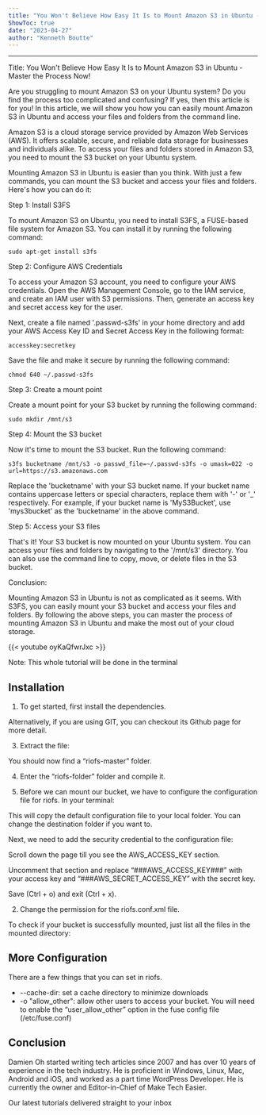 ```yaml
---
title: "You Won't Believe How Easy It Is to Mount Amazon S3 in Ubuntu - Master the Process Now!"
ShowToc: true 
date: "2023-04-27"
author: "Kenneth Boutte"
---
```

*****
Title: You Won't Believe How Easy It Is to Mount Amazon S3 in Ubuntu - Master the Process Now!

Are you struggling to mount Amazon S3 on your Ubuntu system? Do you find the process too complicated and confusing? If yes, then this article is for you! In this article, we will show you how you can easily mount Amazon S3 in Ubuntu and access your files and folders from the command line. 

Amazon S3 is a cloud storage service provided by Amazon Web Services (AWS). It offers scalable, secure, and reliable data storage for businesses and individuals alike. To access your files and folders stored in Amazon S3, you need to mount the S3 bucket on your Ubuntu system.

Mounting Amazon S3 in Ubuntu is easier than you think. With just a few commands, you can mount the S3 bucket and access your files and folders. Here's how you can do it:

Step 1: Install S3FS

To mount Amazon S3 on Ubuntu, you need to install S3FS, a FUSE-based file system for Amazon S3. You can install it by running the following command:

```
sudo apt-get install s3fs
```

Step 2: Configure AWS Credentials

To access your Amazon S3 account, you need to configure your AWS credentials. Open the AWS Management Console, go to the IAM service, and create an IAM user with S3 permissions. Then, generate an access key and secret access key for the user.

Next, create a file named '.passwd-s3fs' in your home directory and add your AWS Access Key ID and Secret Access Key in the following format:

```
accesskey:secretkey
```

Save the file and make it secure by running the following command:

```
chmod 640 ~/.passwd-s3fs
```

Step 3: Create a mount point

Create a mount point for your S3 bucket by running the following command:

```
sudo mkdir /mnt/s3
```

Step 4: Mount the S3 bucket

Now it's time to mount the S3 bucket. Run the following command:

```
s3fs bucketname /mnt/s3 -o passwd_file=~/.passwd-s3fs -o umask=022 -o url=https://s3.amazonaws.com
```

Replace the 'bucketname' with your S3 bucket name. If your bucket name contains uppercase letters or special characters, replace them with '-' or '_' respectively. For example, if your bucket name is 'MyS3Bucket', use 'mys3bucket' as the 'bucketname' in the above command.

Step 5: Access your S3 files

That's it! Your S3 bucket is now mounted on your Ubuntu system. You can access your files and folders by navigating to the '/mnt/s3' directory. You can also use the command line to copy, move, or delete files in the S3 bucket.

Conclusion:

Mounting Amazon S3 in Ubuntu is not as complicated as it seems. With S3FS, you can easily mount your S3 bucket and access your files and folders. By following the above steps, you can master the process of mounting Amazon S3 in Ubuntu and make the most out of your cloud storage.

{{< youtube oyKaQfwrJxc >}} 



Note: This whole tutorial will be done in the terminal
 
## Installation
 
1. To get started, first install the dependencies.
 
Alternatively, if you are using GIT, you can checkout its Github page for more detail. 
 
3. Extract the file:
 
You should now find a “riofs-master” folder.
 
4. Enter the “riofs-folder” folder and compile it.
 
1. Before we can mount our bucket, we have to configure the configuration file for riofs. In your terminal:
 
This will copy the default configuration file to your local folder. You can change the destination folder if you want to.
 
Next, we need to add the security credential to the configuration file:
 
Scroll down the page till you see the AWS_ACCESS_KEY section. 
 

 
Uncomment that section and replace “###AWS_ACCESS_KEY###” with your access key and “###AWS_SECRET_ACCESS_KEY” with the secret key.
 
Save (Ctrl + o) and exit (Ctrl + x).
 
2. Change the permission for the riofs.conf.xml file.
 
To check if your bucket is successfully mounted, just list all the files in the mounted directory:
 
## More Configuration
 
There are a few things that you can set in riofs.
 
- --cache-dir: set a cache directory to minimize downloads
 - -o "allow_other": allow other users to access your bucket. You will need to enable the “user_allow_other” option in the fuse config file (/etc/fuse.conf)

 
## Conclusion
 
Damien Oh started writing tech articles since 2007 and has over 10 years of experience in the tech industry. He is proficient in Windows, Linux, Mac, Android and iOS, and worked as a part time WordPress Developer. He is currently the owner and Editor-in-Chief of Make Tech Easier.
 
Our latest tutorials delivered straight to your inbox





